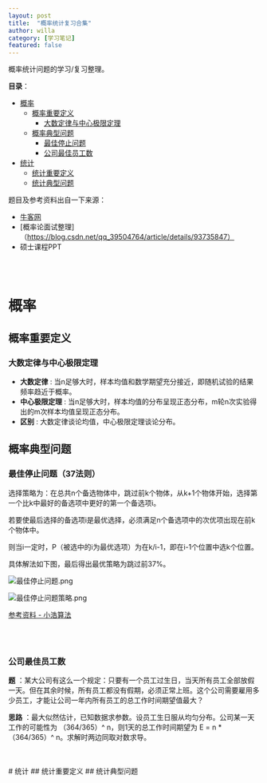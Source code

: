 ```yaml
---
layout: post
title:  "概率统计复习合集"
author: willa
category: [学习笔记]
featured: false
---
```


概率统计问题的学习/复习整理。

__目录__：
- [概率](#概率)
  * [概率重要定义](#概率重要定义)
    + [大数定律与中心极限定理](#大数定律与中心极限定理)
  * [概率典型问题](#概率典型问题)
    + [最佳停止问题](#最佳停止问题（37法则）)
    + [公司最佳员工数](#公司最佳员工数)
- [统计](#统计)
  * [统计重要定义](#统计重要定义)
  * [统计典型问题](#统计典型问题)


题目及参考资料出自一下来源：
- [牛客网](https://www.nowcoder.com/tutorial/95/b53cf42a963e4f25aacae2251e8efaf8)
- [概率论面试整理]（https://blog.csdn.net/qq_39504764/article/details/93735847）
- 硕士课程PPT

<br/>
<br/>

# 概率
## 概率重要定义
### 大数定律与中心极限定理
- __大数定律__ : 当n足够大时，样本均值和数学期望充分接近，即随机试验的结果频率趋近于概率。
- __中心极限定理__ : 当n足够大时，样本均值的分布呈现正态分布，m轮n次实验得出的m次样本均值呈现正态分布。
- __区别__ : 大数定律谈论均值，中心极限定理谈论分布。


## 概率典型问题
### 最佳停止问题（37法则）


选择策略为：在总共n个备选物体中，跳过前k个物体，从k+1个物体开始，选择第一个比k中最好的备选项中更好的第一个备选项i。

若要使最后选择的备选项i是最优选择，必须满足n个备选项中的次优项出现在前k个物体中。

则当i一定时，P（被选中的i为最优选项）为在k/i-1，即在i-1个位置中选k个位置。

具体解法如下图，最后得出最优策略为跳过前37%。


![最佳停止问题.png](https://i.loli.net/2020/09/22/XHd3peYbvqsZVJE.png)

![最佳停止问题策略.png](https://i.loli.net/2020/09/22/M2dpmaDgjvXiOx1.png)

[参考资料 - 小浩算法](https://blog.csdn.net/weixin_40446252/article/details/106798964?utm_medium=distribute.pc_relevant.none-task-blog-title-3&spm=1001.2101.3001.4242)

<br/>
<br/>

### 公司最佳员工数

__题__ ：某大公司有这么一个规定：只要有一个员工过生日，当天所有员工全部放假一天。但在其余时候，所有员工都没有假期，必须正常上班。这个公司需要雇用多少员工，才能让公司一年内所有员工的总工作时间期望值最大？

__思路__ ：最大似然估计，已知数据求参数。设员工生日服从均匀分布。公司某一天工作的可能性为 （364/365）^ n，则1天的总工作时间期望为 E = n * （364/365）^ n。求解时两边同取对数求导。

<br/>
<br/>
# 统计
## 统计重要定义
## 统计典型问题
